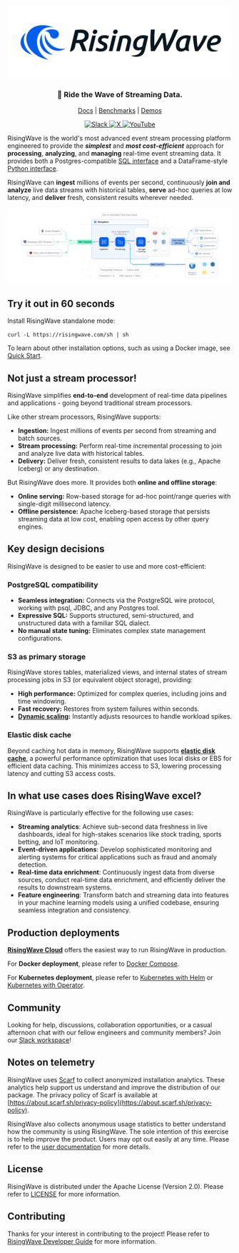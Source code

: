 
<p align="center">
  <picture>
    <source srcset=".github/RisingWave-logo-dark.svg" width="500px" media="(prefers-color-scheme: dark)">
    <img src=".github/RisingWave-logo-light.svg" width="500px">
  </picture>
</p>


<div align="center">

### 🌊 Ride the Wave of Streaming Data.

</div>
<p align="center">
  <a href="https://docs.risingwave.com/">Docs</a> | <a href="https://docs.risingwave.com/get-started/rw-benchmarks-stream-processing">Benchmarks</a> | <a href="https://docs.risingwave.com/demos/overview">Demos</a>
</p>

<p align="center">

<div align="center">
  <a
    href="https://go.risingwave.com/slack"
    target="_blank"
  >
    <img alt="Slack" src="https://badgen.net/badge/Slack/Join%20RisingWave/0abd59?icon=slack" />
  </a>
  <a
    href="https://x.com/risingwavelabs"
    target="_blank"
  >
    <img alt="X" src="https://img.shields.io/twitter/follow/risingwavelabs" />
  </a>
  <a
    href="https://www.youtube.com/@risingwave-labs"
    target="_blank"
  >
    <img alt="YouTube" src="https://img.shields.io/youtube/channel/views/UCsHwdyBRxBpmkA5RRd0YNEA" />
  </a>
</div>

RisingWave is the world's most advanced event stream processing platform engineered to provide the <i><b>simplest</b></i> and <i><b>most cost-efficient</b></i> approach for <b>processing</b>, <b>analyzing</b>, and <b>managing</b> real-time event streaming data. It provides both a Postgres-compatible [SQL interface](https://docs.risingwave.com/sql/overview) and a DataFrame-style [Python interface](https://docs.risingwave.com/python-sdk/intro).

RisingWave can <b>ingest</b> millions of events per second, continuously <b>join and analyze</b> live data streams with historical tables, <b>serve</b> ad-hoc queries at low latency, and <b>deliver</b> fresh, consistent results wherever needed.

![RisingWave](./docs/dev/src/images/architecture_20250127.png)

## Try it out in 60 seconds

Install RisingWave standalone mode:
```shell
curl -L https://risingwave.com/sh | sh
```

To learn about other installation options, such as using a Docker image, see [Quick Start](https://docs.risingwave.com/docs/current/get-started/).

## Not just a stream processor!

RisingWave simplifies **end-to-end** development of real-time data pipelines and applications - going beyond traditional stream processors.

Like other stream processors, RisingWave supports:

* **Ingestion:** Ingest millions of events per second from streaming and batch sources.
* **Stream processing:** Perform real-time incremental processing to join and analyze live data with historical tables.
* **Delivery:** Deliver fresh, consistent results to data lakes (e.g., Apache Iceberg) or any destination.

But RisingWave does more. It provides both **online and offline storage**:

* **Online serving:** Row-based storage for ad-hoc point/range queries with single-digit millisecond latency.
* **Offline persistence:** Apache Iceberg-based storage that persists streaming data at low cost, enabling open access by other query engines.

## Key design decisions

RisingWave is designed to be easier to use and more cost-efficient:

### PostgreSQL compatibility

* **Seamless integration:** Connects via the PostgreSQL wire protocol, working with psql, JDBC, and any Postgres tool.
* **Expressive SQL:** Supports structured, semi-structured, and unstructured data with a familiar SQL dialect.
* **No manual state tuning:** Eliminates complex state management configurations.

### S3 as primary storage  

RisingWave stores tables, materialized views, and internal states of stream processing jobs in S3 (or equivalent object storage), providing:  
- **High performance:** Optimized for complex queries, including joins and time windowing.  
- **Fast recovery:** Restores from system failures within seconds.  
- **[Dynamic scaling](https://docs.risingwave.com/deploy/k8s-cluster-scaling):** Instantly adjusts resources to handle workload spikes.  

### Elastic disk cache

Beyond caching hot data in memory, RisingWave supports [**elastic disk cache**](https://docs.risingwave.com/get-started/disk-cache), a powerful performance optimization that uses local disks or EBS for efficient data caching. This minimizes access to S3, lowering processing latency and cutting S3 access costs.

## In what use cases does RisingWave excel?
RisingWave is particularly effective for the following use cases:

* **Streaming analytics**: Achieve sub-second data freshness in live dashboards, ideal for high-stakes scenarios like stock trading, sports betting, and IoT monitoring.
* **Event-driven applications**: Develop sophisticated monitoring and alerting systems for critical applications such as fraud and anomaly detection.
* **Real-time data enrichment**: Continuously ingest data from diverse sources, conduct real-time data enrichment, and efficiently deliver the results to downstream systems.
* **Feature engineering**: Transform batch and streaming data into features in your machine learning models using a unified codebase, ensuring seamless integration and consistency.

## Production deployments

[**RisingWave Cloud**](https://cloud.risingwave.com) offers the easiest way to run RisingWave in production.

For **Docker deployment**, please refer to [Docker Compose](https://docs.risingwave.com/docs/current/risingwave-docker-compose/).

For **Kubernetes deployment**, please refer to [Kubernetes with Helm](https://docs.risingwave.com/docs/current/risingwave-k8s-helm/) or [Kubernetes with Operator](https://docs.risingwave.com/docs/current/risingwave-kubernetes/).

## Community

Looking for help, discussions, collaboration opportunities, or a casual afternoon chat with our fellow engineers and community members? Join our [Slack workspace](https://risingwave.com/slack)!

## Notes on telemetry


RisingWave uses [Scarf](https://scarf.sh/) to collect anonymized installation analytics. These analytics help support us understand and improve the distribution of our package. The privacy policy of Scarf is available at [https://about.scarf.sh/privacy-policy](https://about.scarf.sh/privacy-policy).

RisingWave also collects anonymous usage statistics to better understand how the community is using RisingWave. The sole intention of this exercise is to help improve the product. Users may opt out easily at any time. Please refer to the [user documentation](https://docs.risingwave.com/docs/current/telemetry/) for more details.

## License

RisingWave is distributed under the Apache License (Version 2.0). Please refer to [LICENSE](LICENSE) for more information.

## Contributing

Thanks for your interest in contributing to the project! Please refer to [RisingWave Developer Guide](https://risingwavelabs.github.io/risingwave/) for more information.
